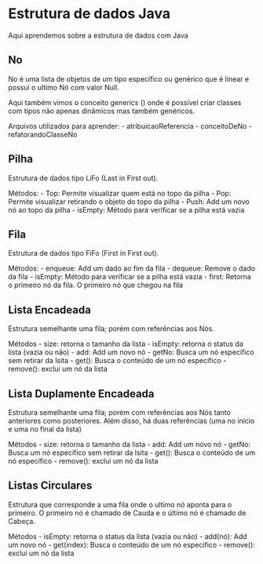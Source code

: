 # Estrutura de dados Java

Aqui aprendemos sobre a estrutura de dados com Java

## No
No é uma lista de objetos de um tipo específico ou genérico que é linear e possui o ultimo Nó com valor Null.

Aqui também vimos o conceito generics (<T>) onde é possível criar classes com tipos não apenas dinâmicos mas também genéricos.

Arquivos utilizados para aprender:
    - atribuicaoReferencia
    - conceitoDeNo
    - refatorandoClasseNo

## Pilha

Estrutura de dados tipo LiFo (Last in First out).

Métodos:
    - Top: Permite visualizar quem está no topo da pilha
    - Pop: Permite visualizar retirando o objeto do topo da pilha
    - Push: Add um novo nó ao topo da pilha
    - isEmpty: Método para verificar se a pilha está vazia

## Fila

Estrutura de dados tipo FiFo (First in First out).

Métodos:
    - enqueue: Add um dado ao fim da fila
    - dequeue: Remove o dado da fila
    - isEmpty: Método para verificar se a pilha está vazia
    - first: Retorna o primeiro nó da fila. O primeiro nó que chegou na fila

## Lista Encadeada

Estrutura semelhante uma fila; porém com referências aos Nós.

Métodos
    - size: retorna o tamanho da lista
    - isEmpty: retorna o status da lista (vazia ou não)
    - add: Add um novo nó
    - getNo: Busca um nó específico sem retirar da lsita
    - get(): Busca o conteúdo de um nó específico
    - remove(): exclui um nó da lista

## Lista Duplamente Encadeada

Estrutura semelhante uma fila; porém com referências aos Nós tanto anteriores como posteriores. Além disso, há duas referências (uma no início e uma no final da lista)

Métodos
    - size: retorna o tamanho da lista
    - add: Add um novo nó
    - getNo: Busca um nó específico sem retirar da lsita
    - get(): Busca o conteúdo de um nó específico
    - remove(): exclui um nó da lista

## Listas Circulares

Estrutura que corresponde a uma fila onde o ultimo nó aponta para o primeiro. O primeiro nó é chamado de Cauda e o último nó é chamado de Cabeça.

Métodos
    - isEmpty: retorna o status da lista (vazia ou não)
    - add(nó): Add um novo nó
    - get(index): Busca o conteúdo de um nó específico
    - remove(): exclui um nó da lista